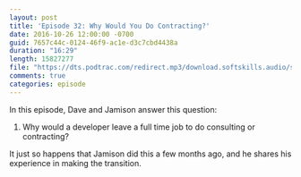 ```yaml
---
layout: post
title: 'Episode 32: Why Would You Do Contracting?'
date: 2016-10-26 12:00:00 -0700
guid: 7657c44c-0124-46f9-ac1e-d3c7cbd4438a
duration: "16:29"
length: 15827277
file: "https://dts.podtrac.com/redirect.mp3/download.softskills.audio/sse-032.mp3"
comments: true
categories: episode
---
```


In this episode, Dave and Jamison answer this question:

1. Why would a developer leave a full time job to do consulting or contracting?

It just so happens that Jamison did this a few months ago, and he shares his experience in making the transition.
